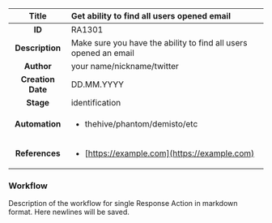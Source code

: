 | Title                       |  Get ability to find all users opened email         |
|:---------------------------:|:--------------------|
| **ID**                      | RA1301            |
| **Description**             | Make sure you have the ability to find all users opened an email   |
| **Author**                  | your name/nickname/twitter        |
| **Creation Date**           | DD.MM.YYYY |
| **Stage**                   | identification         |
| **Automation** |<ul><li>thehive/phantom/demisto/etc</li></ul>|
| **References** |<ul><li>[https://example.com](https://example.com)</li></ul>|

### Workflow

Description of the workflow for single Response Action in markdown format.
Here newlines will be saved.
